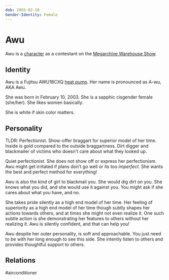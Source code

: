 ```yaml
---
dob: 2003-02-10
Gender-Identity: Female
---
```

# Awu

Awu is a [character](Characters.md) as a contestant on the [Megarchive Warehouse Show](../../../Megarchive%20Warehouse%20Show/Megarchive%20Warehouse%20Show.md).

## Identity

Awu is a Fujitsu AWU18CXQ [heat pump](../../Species/Air%20Conditioners.md). Her name is pronounced as A-wu, AKA Awu.

She was born in February 10, 2003. She is a sapphic cisgender female (she/her). She likes women basically.

She is white if skin color matters.

## Personality
TLDR: Perfectionist. Show-offer braggart for superior model of her time. Inside is gold compared to the outside braggartness. Dirt digger and blackmailer of victims who doesn't care about what they looked up.

Quiet perfectionist. She does not show off or express her perfectionism.  Awu might get irritated if plans don't go well or its too *imperfect*. She wants the best and perfect method for everything!

Awu is also the kind of girl to blackmail you. She would dig dirt on you. She knows what you did, and she would use it against you. You might ask if she cares about what you have, and no.

She takes pride silently as a high end model of her time. Her feeling of superiority as a high end model of her time though subtly shapes her actions towards others, and at times she might not even realize it. One such subtle action is she demonstrating her features to others without her realizing it. Awu is silently confident, and that can help you!

Awu despite her outer personality, is soft and approachable. You just need to be with her long enough to see this side. She intently listen to others and provides thoughtful support to others.

## Relations

#airconditioner 